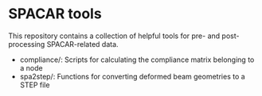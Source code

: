 # SPACAR tools
This repository contains a collection of helpful tools for pre- and post-processing SPACAR-related data.

- compliance/:
  Scripts for calculating the compliance matrix belonging to a node
- spa2step/:
  Functions for converting deformed beam geometries to a STEP file